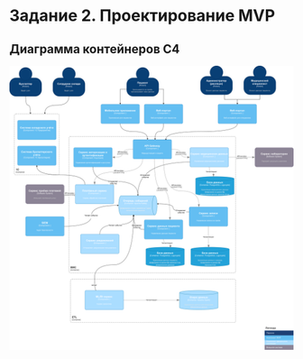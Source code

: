 # Задание 2. Проектирование MVP

## Диаграмма контейнеров C4

![Диаграмма контейнеров](C4_Containers.svg)